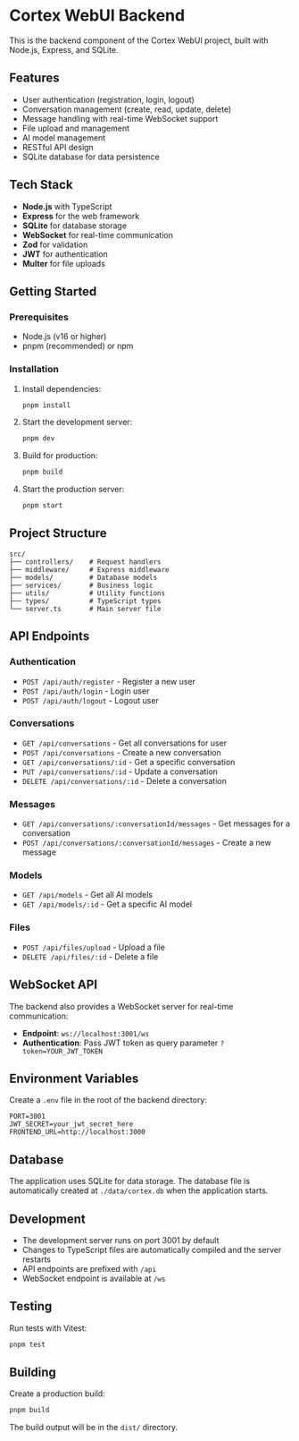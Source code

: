 # Cortex WebUI Backend

This is the backend component of the Cortex WebUI project, built with Node.js, Express, and SQLite.

## Features

- User authentication (registration, login, logout)
- Conversation management (create, read, update, delete)
- Message handling with real-time WebSocket support
- File upload and management
- AI model management
- RESTful API design
- SQLite database for data persistence

## Tech Stack

- **Node.js** with TypeScript
- **Express** for the web framework
- **SQLite** for database storage
- **WebSocket** for real-time communication
- **Zod** for validation
- **JWT** for authentication
- **Multer** for file uploads

## Getting Started

### Prerequisites

- Node.js (v16 or higher)
- pnpm (recommended) or npm

### Installation

1. Install dependencies:

   ```bash
   pnpm install
   ```

2. Start the development server:

   ```bash
   pnpm dev
   ```

3. Build for production:

   ```bash
   pnpm build
   ```

4. Start the production server:
   ```bash
   pnpm start
   ```

## Project Structure

```
src/
├── controllers/    # Request handlers
├── middleware/     # Express middleware
├── models/         # Database models
├── services/       # Business logic
├── utils/          # Utility functions
├── types/          # TypeScript types
└── server.ts       # Main server file
```

## API Endpoints

### Authentication

- `POST /api/auth/register` - Register a new user
- `POST /api/auth/login` - Login user
- `POST /api/auth/logout` - Logout user

### Conversations

- `GET /api/conversations` - Get all conversations for user
- `POST /api/conversations` - Create a new conversation
- `GET /api/conversations/:id` - Get a specific conversation
- `PUT /api/conversations/:id` - Update a conversation
- `DELETE /api/conversations/:id` - Delete a conversation

### Messages

- `GET /api/conversations/:conversationId/messages` - Get messages for a conversation
- `POST /api/conversations/:conversationId/messages` - Create a new message

### Models

- `GET /api/models` - Get all AI models
- `GET /api/models/:id` - Get a specific AI model

### Files

- `POST /api/files/upload` - Upload a file
- `DELETE /api/files/:id` - Delete a file

## WebSocket API

The backend also provides a WebSocket server for real-time communication:

- **Endpoint**: `ws://localhost:3001/ws`
- **Authentication**: Pass JWT token as query parameter `?token=YOUR_JWT_TOKEN`

## Environment Variables

Create a `.env` file in the root of the backend directory:

```env
PORT=3001
JWT_SECRET=your_jwt_secret_here
FRONTEND_URL=http://localhost:3000
```

## Database

The application uses SQLite for data storage. The database file is automatically created at `./data/cortex.db` when the application starts.

## Development

- The development server runs on port 3001 by default
- Changes to TypeScript files are automatically compiled and the server restarts
- API endpoints are prefixed with `/api`
- WebSocket endpoint is available at `/ws`

## Testing

Run tests with Vitest:

```bash
pnpm test
```

## Building

Create a production build:

```bash
pnpm build
```

The build output will be in the `dist/` directory.
